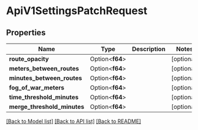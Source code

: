 # ApiV1SettingsPatchRequest

## Properties

Name | Type | Description | Notes
------------ | ------------- | ------------- | -------------
**route_opacity** | Option<**f64**> |  | [optional]
**meters_between_routes** | Option<**f64**> |  | [optional]
**minutes_between_routes** | Option<**f64**> |  | [optional]
**fog_of_war_meters** | Option<**f64**> |  | [optional]
**time_threshold_minutes** | Option<**f64**> |  | [optional]
**merge_threshold_minutes** | Option<**f64**> |  | [optional]

[[Back to Model list]](../README.md#documentation-for-models) [[Back to API list]](../README.md#documentation-for-api-endpoints) [[Back to README]](../README.md)


